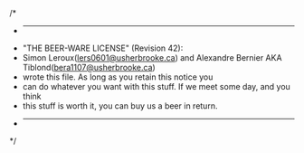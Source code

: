 /*
 * ----------------------------------------------------------------------------
 * "THE BEER-WARE LICENSE" (Revision 42):
 * Simon Leroux(lers0601@usherbrooke.ca) and Alexandre Bernier AKA Tiblond(bera1107@usherbrooke.ca) 
 * wrote this file. As long as you retain this notice you
 * can do whatever you want with this stuff. If we meet some day, and you think
 * this stuff is worth it, you can buy us a beer in return.
 * ----------------------------------------------------------------------------
 */